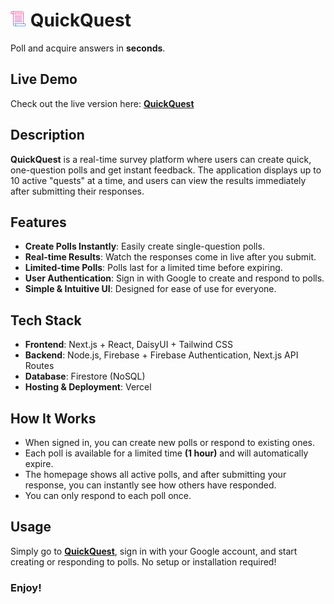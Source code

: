 # <img src='https://github.com/dhihana/react-surveyor/blob/main/public/icons8-quest-96.png?raw=true' width=25> QuickQuest

Poll and acquire answers in **seconds**.

## Live Demo

Check out the live version here:
<a href="https://quickquestproj.vercel.app/" target="_blank">**QuickQuest**</a>

## Description

**QuickQuest** is a real-time survey platform where users can create quick, one-question polls and get instant feedback. The application displays up to 10 active "quests" at a time, and users can view the results immediately after submitting their responses.

## Features
- **Create Polls Instantly**: Easily create single-question polls.
- **Real-time Results**: Watch the responses come in live after you submit.
- **Limited-time Polls**: Polls last for a limited time before expiring.
- **User Authentication**: Sign in with Google to create and respond to polls.
- **Simple & Intuitive UI**: Designed for ease of use for everyone.

## Tech Stack

- **Frontend**: Next.js + React, DaisyUI + Tailwind CSS
- **Backend**: Node.js, Firebase + Firebase Authentication, Next.js API Routes
- **Database**: Firestore (NoSQL)
- **Hosting & Deployment**: Vercel

## How It Works

- When signed in, you can create new polls or respond to existing ones.
- Each poll is available for a limited time **(1 hour)** and will automatically expire.
- The homepage shows all active polls, and after submitting your response, you can instantly see how others have responded.
- You can only respond to each poll once.

## Usage

Simply go to <a href="https://quickquestproj.vercel.app/" target="_blank">**QuickQuest**</a>, sign in with your Google account, and start creating or responding to polls. No setup or installation required!

### Enjoy!

